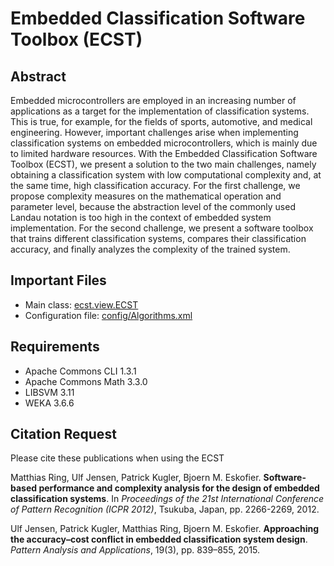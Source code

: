 # Embedded Classification Software Toolbox (ECST)

## Abstract 

Embedded microcontrollers are employed in an increasing number of applications as a target for the implementation of classification systems. This is true, for example, for the fields of sports, automotive, and medical engineering. However, important challenges arise when implementing classification systems on embedded microcontrollers, which is mainly due to limited hardware resources.
With the Embedded Classification Software Toolbox (ECST), we present a solution to the two main challenges, namely obtaining a classification system with low computational complexity and, at the same time, high classification accuracy. For the first challenge, we propose complexity measures on the mathematical operation and parameter level, because the abstraction level of the commonly used Landau notation is too high in the context of embedded system implementation. For the second challenge, we present a software toolbox that trains different classification systems, compares their classification accuracy, and finally analyzes the complexity of the trained system.

## Important Files

* Main class: [ecst.view.ECST](src/ecst/view/ECST.java)
* Configuration file: [config/Algorithms.xml](config/Algorithms.xml)

## Requirements
 
* Apache Commons CLI 1.3.1
* Apache Commons Math 3.3.0
* LIBSVM 3.11
* WEKA 3.6.6

## Citation Request

Please cite these publications when using the ECST

Matthias Ring, Ulf Jensen, Patrick Kugler, Bjoern M. Eskofier. **Software-based performance and complexity analysis for the design of embedded classification systems**. In *Proceedings of the 21st International Conference of Pattern Recognition (ICPR 2012)*, Tsukuba, Japan, pp. 2266-2269, 2012.

Ulf Jensen, Patrick Kugler, Matthias Ring, Bjoern M. Eskofier. **Approaching the accuracy–cost conflict in embedded classification system design**. *Pattern Analysis and Applications*, 19(3), pp. 839–855, 2015.
